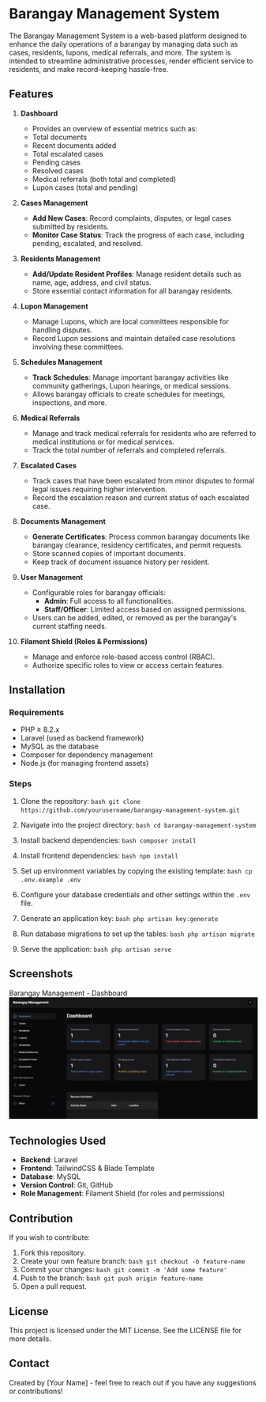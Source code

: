 # Barangay Management System

The Barangay Management System is a web-based platform designed to enhance the daily operations of a barangay by managing data such as cases, residents, lupons, medical referrals, and more. The system is intended to streamline administrative processes, render efficient service to residents, and make record-keeping hassle-free.

## Features

1. **Dashboard**

   - Provides an overview of essential metrics such as:
    - Total documents
    - Recent documents added
    - Total escalated cases
    - Pending cases
    - Resolved cases
    - Medical referrals (both total and completed)
    - Lupon cases (total and pending)

2. **Cases Management**

   - **Add New Cases**: Record complaints, disputes, or legal cases submitted by residents.
   - **Monitor Case Status**: Track the progress of each case, including pending, escalated, and resolved.

3. **Residents Management**

   - **Add/Update Resident Profiles**: Manage resident details such as name, age, address, and civil status.
   - Store essential contact information for all barangay residents.

4. **Lupon Management**

   - Manage Lupons, which are local committees responsible for handling disputes.
   - Record Lupon sessions and maintain detailed case resolutions involving these committees.

5. **Schedules Management**

   - **Track Schedules**: Manage important barangay activities like community gatherings, Lupon hearings, or medical sessions.
   - Allows barangay officials to create schedules for meetings, inspections, and more.

6. **Medical Referrals**

   - Manage and track medical referrals for residents who are referred to medical institutions or for medical services.
   - Track the total number of referrals and completed referrals.

7. **Escalated Cases**

   - Track cases that have been escalated from minor disputes to formal legal issues requiring higher intervention.
   - Record the escalation reason and current status of each escalated case.

8. **Documents Management**

   - **Generate Certificates**: Process common barangay documents like barangay clearance, residency certificates, and permit requests.
   - Store scanned copies of important documents.
   - Keep track of document issuance history per resident.

9. **User Management**

   - Configurable roles for barangay officials:
     - **Admin**: Full access to all functionalities.
     - **Staff/Officer**: Limited access based on assigned permissions.
   - Users can be added, edited, or removed as per the barangay's current staffing needs.

10. **Filament Shield (Roles & Permissions)**

    - Manage and enforce role-based access control (RBAC).
    - Authorize specific roles to view or access certain features.

## Installation

### Requirements

- PHP ≥ 8.2.x
- Laravel (used as backend framework)
- MySQL as the database
- Composer for dependency management
- Node.js (for managing frontend assets)

### Steps

1. Clone the repository:   ```bash
   git clone https://github.com/yourusername/barangay-management-system.git   ```

2. Navigate into the project directory:   ```bash
   cd barangay-management-system   ```

3. Install backend dependencies:   ```bash
   composer install   ```

4. Install frontend dependencies:   ```bash
   npm install   ```

5. Set up environment variables by copying the existing template:   ```bash
   cp .env.example .env   ```

6. Configure your database credentials and other settings within the `.env` file.

7. Generate an application key:   ```bash
   php artisan key:generate   ```

8. Run database migrations to set up the tables:   ```bash
   php artisan migrate   ```

9. Serve the application:   ```bash
   php artisan serve   ```

## Screenshots

Barangay Management - Dashboard
![Barangay Management - Dashboard](https://github.com/zyrusinso/barangay-management-system/blob/master/public/images/Dashboard.PNG)

## Technologies Used

- **Backend**: Laravel
- **Frontend**: TailwindCSS & Blade Template
- **Database**: MySQL
- **Version Control**: Git, GitHub
- **Role Management**: Filament Shield (for roles and permissions)

## Contribution

If you wish to contribute:

1. Fork this repository.
2. Create your own feature branch:   ```bash
   git checkout -b feature-name   ```
3. Commit your changes:   ```bash
   git commit -m 'Add some feature'   ```
4. Push to the branch:   ```bash
   git push origin feature-name   ```
5. Open a pull request.

## License

This project is licensed under the MIT License. See the LICENSE file for more details.

## Contact

Created by [Your Name] - feel free to reach out if you have any suggestions or contributions!